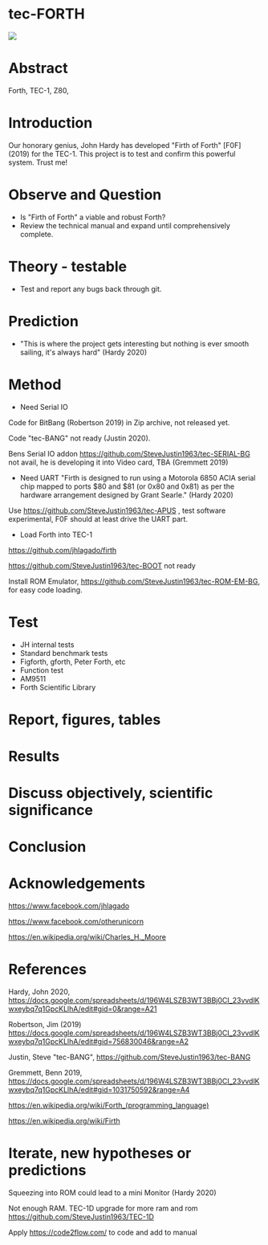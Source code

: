 # tec-FORTH

![](https://github.com/SteveJustin1963/tec-FORTH/blob/master/forth3d-1.png)

# Abstract
Forth, TEC-1, Z80, 

# Introduction 

Our honorary genius, John Hardy has developed "Firth of Forth" [F0F] (2019) for the TEC-1. This project is to test and confirm this powerful system. Trust me!

# Observe and Question 
* Is "Firth of Forth" a viable and robust Forth?
* Review the technical manual and expand until comprehensively complete.

 
# Theory - testable
* Test and report any bugs back through git. 


# Prediction
* "This is where the project gets interesting but nothing is ever smooth sailing, it's always hard" (Hardy 2020)

# Method 

* Need Serial IO

Code for BitBang (Robertson 2019) in Zip archive, not released yet.

Code "tec-BANG" not ready (Justin 2020).

Bens Serial IO addon https://github.com/SteveJustin1963/tec-SERIAL-BG not avail, he is developing it into Video card, TBA (Gremmett 2019)

* Need UART
"Firth is designed to run using a Motorola 6850 ACIA serial chip mapped to ports $80 and $81 (or 0x80 and 0x81) as per the hardware arrangement designed by Grant Searle." (Hardy 2020)

Use https://github.com/SteveJustin1963/tec-APUS , test software experimental, F0F should at least drive the UART part.

* Load Forth into TEC-1

https://github.com/jhlagado/firth

https://github.com/SteveJustin1963/tec-BOOT not ready

Install ROM Emulator, https://github.com/SteveJustin1963/tec-ROM-EM-BG, for easy code loading. 


# Test
* JH internal tests
* Standard benchmark tests  
* Figforth, gforth, Peter Forth, etc
* Function test
* AM9511
* Forth Scientific Library

# Report, figures, tables

# Results

# Discuss objectively, scientific significance 

# Conclusion 

# Acknowledgements

https://www.facebook.com/jhlagado

https://www.facebook.com/otherunicorn

https://en.wikipedia.org/wiki/Charles_H._Moore

# References

Hardy, John 2020, https://docs.google.com/spreadsheets/d/196W4LSZB3WT3BBj0CI_23vvdlKwxeybq7q1GpcKLlhA/edit#gid=0&range=A21

Robertson, Jim (2019) https://docs.google.com/spreadsheets/d/196W4LSZB3WT3BBj0CI_23vvdlKwxeybq7q1GpcKLlhA/edit#gid=756830046&range=A2 

Justin, Steve "tec-BANG", https://github.com/SteveJustin1963/tec-BANG

Gremmett, Benn 2019, https://docs.google.com/spreadsheets/d/196W4LSZB3WT3BBj0CI_23vvdlKwxeybq7q1GpcKLlhA/edit#gid=1031750592&range=A4

https://en.wikipedia.org/wiki/Forth_(programming_language)

https://en.wikipedia.org/wiki/Firth

# Iterate, new hypotheses or predictions

Squeezing into ROM could lead to a mini Monitor (Hardy 2020)

Not enough RAM. TEC-1D upgrade for more ram and rom
https://github.com/SteveJustin1963/TEC-1D

Apply https://code2flow.com/ to code and add to manual



